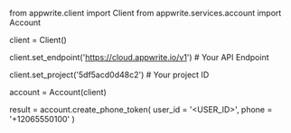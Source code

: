 from appwrite.client import Client
from appwrite.services.account import Account


client = Client()

client.set_endpoint('https://cloud.appwrite.io/v1') # Your API Endpoint

client.set_project('5df5acd0d48c2') # Your project ID

account = Account(client)

result = account.create_phone_token(
    user_id = '<USER_ID>',
    phone = '+12065550100'
)
